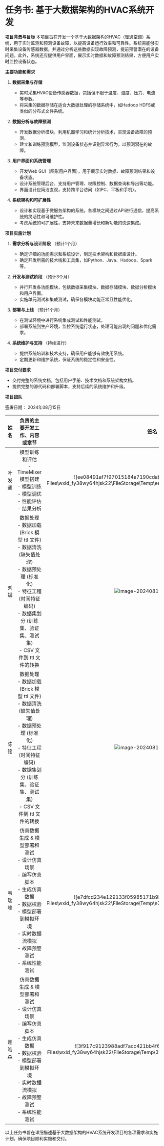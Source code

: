 # 任务书: 基于大数据架构的HVAC系统开发

**项目背景与目标**
本项目旨在开发一个基于大数据架构的HVAC（暖通空调）系统，用于实时监测和预测设备故障，以提高设备运行效率和可靠性。系统需能够实时采集设备传感器数据，并通过分析这些数据实现故障预测，提前预警潜在的设备问题。此外，系统还应提供用户界面，展示实时数据和故障预测结果，方便用户实时监控设备状态。

**主要功能和需求**

1. **数据采集与存储**
   - 实时采集HVAC设备传感器数据，包括但不限于温度、湿度、压力、电流等参数。
   - 将采集的数据存储在适合大数据处理的存储系统中，如Hadoop HDFS或类似的分布式文件系统。

2. **数据分析与故障预测**
   - 开发数据分析模块，利用机器学习和统计分析技术，实现设备故障的预测。
   - 建立和训练预测模型，监测设备状态并识别异常行为，以预测潜在的故障。

3. **用户界面和系统管理**
   - 开发Web GUI（图形用户界面），用于展示实时数据、故障预测结果和设备状态。
   - 设计系统管理后台，支持用户管理、权限控制、数据查询和导出等功能。
   - 界面设计应简洁直观，支持跨平台访问（如PC、平板和手机）。

4. **系统架构和可扩展性**
   - 设计和实现基于微服务架构的系统，各模块之间通过API进行通信，提高系统的灵活性和可维护性。
   - 考虑系统的可扩展性，支持未来数据量增长和新功能的快速集成。

**项目实施计划**

1. **需求分析与设计阶段** （预计1个月）
   - 确定详细的功能需求和系统设计，制定技术架构和数据库设计。
   - 确定开发所需的技术栈和工具集，如Python、Java、Hadoop、Spark等。

2. **开发与测试阶段** （预计3个月）
   - 并行开发各功能模块，包括数据采集模块、数据存储模块、数据分析模块和用户界面。
   - 实施单元测试和集成测试，确保各模块功能正常且性能优化。

3. **部署与上线** （预计1个月）
   - 在测试环境中进行系统集成测试和性能测试。
   - 部署系统到生产环境，监控系统运行状态，处理可能出现的问题和优化需求。

4. **系统维护与支持** （持续进行）
   - 提供系统培训和技术支持，确保用户能够有效使用系统。
   - 定期更新和维护系统，保证系统的稳定性和安全性。

**项目交付要求**

- 交付完整的系统文档，包括用户手册、技术文档和系统架构文档。
- 提供完整的源代码和部署脚本，支持后续的系统维护和升级。

**项目团队**

签署日期： 2024年08月15日

|  姓名  |                负责的主要开发工作、内容或章节                |                             签名                             |    日期    | 软件版本号 |
| :----: | :----------------------------------------------------------: | :----------------------------------------------------------: | :--------: | :--------: |
| 叶发通 | 模型训练和评估<br/>- TimeMixer 模型搭建<br/>- 模型训练<br/>- 模型调优<br/>- 性能评估<br/>- 结果分析 | ![ee08491af7f97015184a7190cdab468](D:\tencent-data\WeChat Files\wxid_fy38wy64hjsk22\FileStorage\Temp\ee08491af7f97015184a7190cdab468.jpg) | 2024.08.15 |   1.0.0    |
|  刘斌  | 数据处理<br/>- 数据加载 (Brick 模型 ttl 文件)<br/>- 数据清洗 (缺失值处理)<br/>- 数据预处理 (标准化)<br/>- 特征工程 (时间特征编码)<br/>- 数据集划分 (训练集、验证集、测试集)<br/>- CSV 文件到 ttl 文件的转换 | ![image-20240815221710370](C:\Users\yun\AppData\Roaming\Typora\typora-user-images\image-20240815221710370.png) | 2024.08.15 |   1.0.0    |
|  陈铭  | 数据处理<br/>- 数据加载 (Brick 模型 ttl 文件)<br/>- 数据清洗 (缺失值处理)<br/>- 数据预处理 (标准化)<br/>- 特征工程 (时间特征编码)<br/>- 数据集划分 (训练集、验证集、测试集)<br/>- CSV 文件到 ttl 文件的转换 | ![image-20240815221459968](C:\Users\yun\AppData\Roaming\Typora\typora-user-images\image-20240815221459968.png) | 2024.08.15 |   1.0.0    |
| 韦瑞峰 | 仿真数据生成 & 模型部署和测试<br/>- 设计仿真场景<br/>- 编写仿真脚本<br/>- 生成仿真数据<br/>- 数据校验<br/>- 模型部署到模拟环境<br/>- 实时数据流模拟<br/>- 故障预警测试<br/>- 系统性能测试 | ![e7dfcd234e129133f05985171b9bc0d](D:\tencent-data\WeChat Files\wxid_fy38wy64hjsk22\FileStorage\Temp\e7dfcd234e129133f05985171b9bc0d.jpg) | 2024.08.15 |   1.0.0    |
| 连皓森 | 仿真数据生成 & 模型部署和测试<br/>- 设计仿真场景<br/>- 编写仿真脚本<br/>- 生成仿真数据<br/>- 数据校验<br/>- 模型部署到模拟环境<br/>- 实时数据流模拟<br/>- 故障预警测试<br/>- 系统性能测试 | ![3f917c9123988adf7acc421bb4f6130](D:\tencent-data\WeChat Files\wxid_fy38wy64hjsk22\FileStorage\Temp\3f917c9123988adf7acc421bb4f6130.jpg) | 2024.08.15 |   1.0.0    |

以上任务书旨在详细描述基于大数据架构的HVAC系统开发项目的各项需求和实施计划，确保项目顺利实施和交付。
